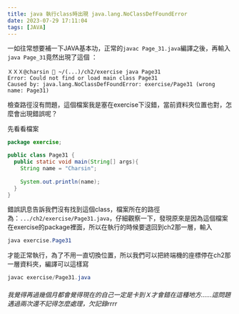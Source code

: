 ```yaml
---
title: java 執行class時出現 java.lang.NoClassDefFoundError
date: 2023-07-29 17:11:04
tags: [JAVA]
---
```

一如往常想要補一下JAVA基本功，正常的```javac Page_31.java```編譯之後，再輸入```java Page_31```竟然出現了這個 ：
```
ＸＸＸ@charsin  ~/(...)/ch2/exercise java Page31
Error: Could not find or load main class Page31
Caused by: java.lang.NoClassDefFoundError: exercise/Page31 (wrong name: Page31)
```
檢查路徑沒有問題，這個檔案我是塞在exercise下沒錯，當前資料夾位置也對，怎麼會出現錯誤呢？

先看看檔案
```JAVA
package exercise;

public class Page31 {
  public static void main(String[] args){
    String name = "Charsin";
    
    System.out.println(name);
  }
}
```
錯誤訊息告訴我們沒有找到這個class，檔案所在的路徑為：```.../ch2/exercise/Page31.java```，仔細觀察一下，發現原來是因為這個檔案在exercise的package裡面，所以在執行的時候要退回到ch2那一層，輸入
```JAVA
java exercise.Page31
```
才能正常執行，為了不用一直切換位置，所以我們可以把終端機的座標停在ch2那一層資料夾，編譯可以這樣寫
```JAVA
javac exercise/Page31.java
```

###### 我覺得再過幾個月都會覺得現在的自己一定是卡到Ｘ才會錯在這種地方......這問題遇過兩次還不記得怎麼處理，欠記錄rrrr